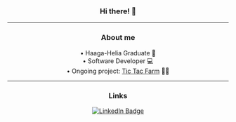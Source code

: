 <div id="body" align="center">

### Hi there! 👋
--- 

### About me

• Haaga-Helia Graduate 🏫 <br />
• Software Developer 💻 <br />
• Ongoing project: [Tic Tac Farm](https://play.google.com/store/apps/details?id=com.chickencatstudio.TicTacFarm) 🐄🐑

--- 
### Links
<a href="https://www.linkedin.com/in/kristopher-pepper-824184136/">
    <img src="https://img.shields.io/badge/LinkedIn-blue?style=for-the-badge&logo=linkedin&logoColor=white" alt="LinkedIn Badge"/>
</a>

</div>


<!--
**My `README.md` which appears on my GitHub profile.
-->
